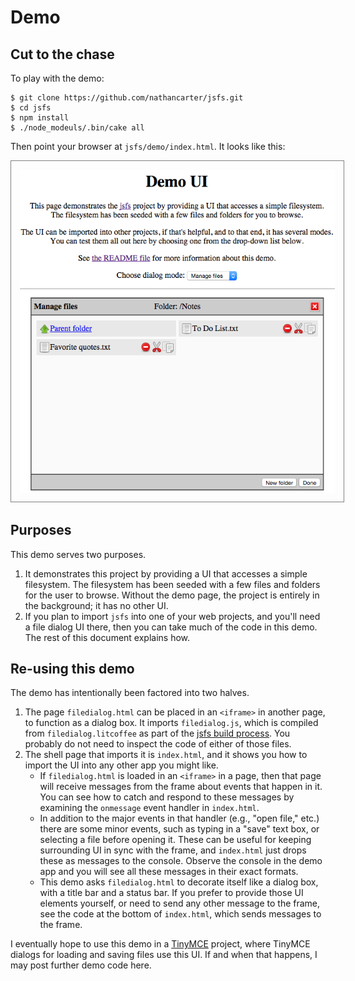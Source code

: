
# Demo

## Cut to the chase

To play with the demo:

```
$ git clone https://github.com/nathancarter/jsfs.git
$ cd jsfs
$ npm install
$ ./node_modeuls/.bin/cake all
```

Then point your browser at `jsfs/demo/index.html`.  It looks like this:

<center>
  <img src='screenshot.png' alt='Screenshot'
       style='border: solid 1px gray; padding: 1em;'/>
</center>

## Purposes

This demo serves two purposes.

 1. It demonstrates this project by providing a UI that accesses a simple
    filesystem.  The filesystem has been seeded with a few files and folders
    for the user to browse.  Without the demo page, the project is entirely
    in the background; it has no other UI.
 1. If you plan to import `jsfs` into one of your web projects, and you'll
    need a file dialog UI there, then you can take much of the code in this
    demo.  The rest of this document explains how.

## Re-using this demo

The demo has intentionally been factored into two halves.

 1. The page `filedialog.html` can be placed in an `<iframe>` in another
    page, to function as a dialog box.  It imports `filedialog.js`, which is
    compiled from `filedialog.litcoffee` as part of the [jsfs build
    process](../cake.litcoffee).  You probably do not need to inspect the
    code of either of those files.
 1. The shell page that imports it is `index.html`, and it shows you how to
    import the UI into any other app you might like.
    * If `filedialog.html` is loaded in an `<iframe>` in a page, then that
      page will receive messages from the frame about events that happen in
      it.  You can see how to catch and respond to these messages by
      examining the `onmessage` event handler in `index.html`.
    * In addition to the major events in that handler (e.g., "open file,"
      etc.) there are some minor events, such as typing in a "save" text
      box, or selecting a file before opening it.  These can be useful for
      keeping surrounding UI in sync with the frame, and `index.html` just
      drops these as messages to the console.  Observe the console in the
      demo app and you will see all these messages in their exact formats.
    * This demo asks `filedialog.html` to decorate itself like a dialog box,
      with a title bar and a status bar.  If you prefer to provide those UI
      elements yourself, or need to send any other message to the frame, see
      the code at the bottom of `index.html`, which sends messages to the
      frame.

I eventually hope to use this demo in a [TinyMCE](http://www.tinymce.com/)
project, where TinyMCE dialogs for loading and saving files use this UI.  If
and when that happens, I may post further demo code here.
